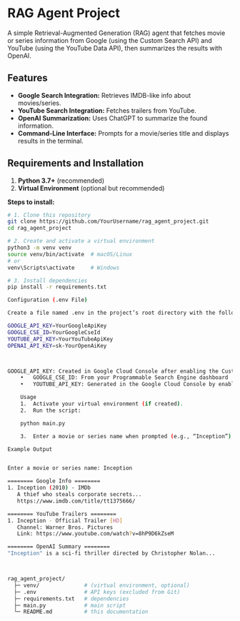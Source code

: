 # RAG Agent Project

A simple Retrieval-Augmented Generation (RAG) agent that fetches movie or series information from Google (using the Custom Search API) and YouTube (using the YouTube Data API), then summarizes the results with OpenAI.

## Features
- **Google Search Integration:** Retrieves IMDB-like info about movies/series.
- **YouTube Search Integration:** Fetches trailers from YouTube.
- **OpenAI Summarization:** Uses ChatGPT to summarize the found information.
- **Command-Line Interface:** Prompts for a movie/series title and displays results in the terminal.

## Requirements and Installation

1. **Python 3.7+** (recommended)
2. **Virtual Environment** (optional but recommended)

**Steps to install:**

```bash
# 1. Clone this repository
git clone https://github.com/YourUsername/rag_agent_project.git
cd rag_agent_project

# 2. Create and activate a virtual environment
python3 -m venv venv
source venv/bin/activate  # macOS/Linux
# or
venv\Scripts\activate     # Windows

# 3. Install dependencies
pip install -r requirements.txt

Configuration (.env File)

Create a file named .env in the project’s root directory with the following variables:

GOOGLE_API_KEY=YourGoogleApiKey
GOOGLE_CSE_ID=YourGoogleCseId
YOUTUBE_API_KEY=YourYouTubeApiKey
OPENAI_API_KEY=sk-YourOpenAiKey



GOOGLE_API_KEY: Created in Google Cloud Console after enabling the Custom Search API
	•	GOOGLE_CSE_ID: From your Programmable Search Engine dashboard
	•	YOUTUBE_API_KEY: Generated in the Google Cloud Console by enabling the YouTube Data API v3

	Usage
	1.	Activate your virtual environment (if created).
	2.	Run the script:

	python main.py

	3.	Enter a movie or series name when prompted (e.g., “Inception”).

Example Output


Enter a movie or series name: Inception

======== Google Info ========
1. Inception (2010) - IMDb
   A thief who steals corporate secrets...
   https://www.imdb.com/title/tt1375666/

======== YouTube Trailers ========
1. Inception - Official Trailer [HD]
   Channel: Warner Bros. Pictures
   Link: https://www.youtube.com/watch?v=8hP9D6kZseM

======== OpenAI Summary ========
"Inception" is a sci-fi thriller directed by Christopher Nolan...



rag_agent_project/
  ├─ venv/              # (virtual environment, optional)
  ├─ .env               # API keys (excluded from Git)
  ├─ requirements.txt   # dependencies
  ├─ main.py            # main script
  └─ README.md          # this documentation